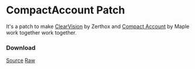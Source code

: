# CompactAccount Patch

It's a patch to make [ClearVision](https://github.com/Zerthox/ClearVision) by Zerthox and [Compact Account](https://github.com/mrmaple240/betterdiscord-mini-themes/) by Maple work together work together.

### Download
[Source](Themes/CompactAccount_Patch.theme.css)
[Raw](https://raw.githubusercontent.com/HoLLy-HaCKeR/BetterDiscord-Themes-and-Plugins/master/Themes/CompactAccount_Patch.theme.css)